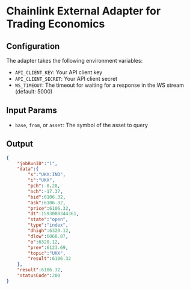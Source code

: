 # Chainlink External Adapter for Trading Economics

## Configuration

The adapter takes the following environment variables:

- `API_CLIENT_KEY`: Your API client key
- `API_CLIENT_SECRET`: Your API client secret
- `WS_TIMEOUT`: The timeout for waiting for a response in the WS stream (default: 5000)

## Input Params

- `base`, `from`, or `asset`: The symbol of the asset to query

## Output

```json
{
    "jobRunID":"1",
    "data":{
        "s":"UKX:IND",
        "i":"UKX",
        "pch":-0.28,
        "nch":-17.37,
        "bid":6106.32,
        "ask":6106.32,
        "price":6106.32,
        "dt":1593080344361,
        "state":"open",
        "type":"index",
        "dhigh":6320.12,
        "dlow":6068.87,
        "o":6320.12,
        "prev":6123.69,
        "topic":"UKX",
        "result":6106.32
    },
    "result":6106.32,
    "statusCode":200
}
```
